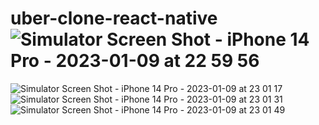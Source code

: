 # uber-clone-react-native![Simulator Screen Shot - iPhone 14 Pro - 2023-01-09 at 22 59 56](https://user-images.githubusercontent.com/74185121/211372209-99eb1ff6-07bb-4ba0-b81d-743827e8b455.png)
![Simulator Screen Shot - iPhone 14 Pro - 2023-01-09 at 23 01 17](https://user-images.githubusercontent.com/74185121/211372220-9f22c09f-1a75-402f-b110-6c7b3f3ab1bb.png)
![Simulator Screen Shot - iPhone 14 Pro - 2023-01-09 at 23 01 31](https://user-images.githubusercontent.com/74185121/211372230-12795405-aa48-452e-9694-7519ca7f9b9a.png)
![Simulator Screen Shot - iPhone 14 Pro - 2023-01-09 at 23 01 49](https://user-images.githubusercontent.com/74185121/211372243-4b21b174-72d4-4d06-a4d0-a0a51a9af13b.png)
